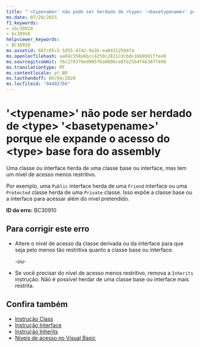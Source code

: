 ```yaml
---
title: "'<typename>' não pode ser herdado de <type> '<basetypename>' porque ele expande o acesso do <type> base fora do assembly"
ms.date: 07/20/2015
f1_keywords:
- vbc30910
- bc30910
helpviewer_keywords:
- BC30910
ms.assetid: 68fc05c5-5d55-4742-9a3b-ea04312594f4
ms.openlocfilehash: aa04c558abbcc4259c2821cdcbdc1669b91ffee0
ms.sourcegitcommit: f8c270376ed905f6a8896ce0fe25b4f4b38ff498
ms.translationtype: MT
ms.contentlocale: pt-BR
ms.lasthandoff: 06/04/2020
ms.locfileid: "84402766"
---
```

# <a name="typename-cannot-inherit-from-type-basetypename-because-it-expands-the-access-of-the-base-type-outside-the-assembly"></a>'\<typename>' não pode ser herdado de \<type> '\<basetypename>' porque ele expande o acesso do \<type> base fora do assembly
Uma classe ou interface herda de uma classe base ou interface, mas tem um nível de acesso menos restritivo.  
  
 Por exemplo, uma `Public` interface herda de uma `Friend` interface ou uma `Protected` classe herda de uma `Private` classe. Isso expõe a classe base ou a interface para acessar além do nível pretendido.  
  
 **ID do erro:** BC30910  
  
## <a name="to-correct-this-error"></a>Para corrigir este erro  
  
- Altere o nível de acesso da classe derivada ou da interface para que seja pelo menos tão restritiva quanto a classe base ou interface.  
  
     -ou-  
  
- Se você precisar do nível de acesso menos restritivo, remova a `Inherits` instrução. Não é possível herdar de uma classe base ou interface mais restrita.  
  
## <a name="see-also"></a>Confira também

- [Instrução Class](../statements/class-statement.md)
- [Instrução Interface](../statements/interface-statement.md)
- [Instrução Inherits](../statements/inherits-statement.md)
- [Níveis de acesso no Visual Basic](../../programming-guide/language-features/declared-elements/access-levels.md)

